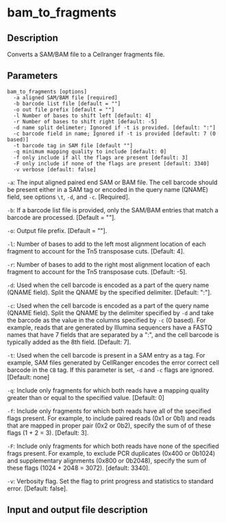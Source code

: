 # bam_to_fragments

## Description
Converts a SAM/BAM file to a Cellranger fragments file.

## Parameters
```
bam_to_fragments [options]
  -a aligned SAM/BAM file [required]
  -b barcode list file [default = ""]
  -o out file prefix [default = ""]
  -l Number of bases to shift left [default: 4]
  -r Number of bases to shift right [default: -5]
  -d name split delimeter; Ignored if -t is provided. [default: ":"]
  -c barcode field in name; Ignored if -t is provided [default: 7 (0 based)]
  -t barcode tag in SAM file [default ""]
  -q minimum mapping quality to include [default: 0]
  -f only include if all the flags are present [default: 3]
  -F only include if none of the flags are present [default: 3340]
  -v verbose [default: false]
```

`-a`: The input aligned paired end SAM or BAM file. The cell barcode
should be present either in a SAM tag or encoded in the query name
(QNAME) field, see options `\t`, `-d`, and `-c`. [Required].

`-b`: If a barcode list file is provided, only the SAM/BAM entries that
match a barcode are processed. [Default = ""].

`-o`: Output file prefix. [Default = ""].

`-l`: Number of bases to add to the left most alignment location of
each fragment to account for the Tn5 transposase cuts. [Default: 4].

`-r`: Number of bases to add to the right most alignment location of 
each fragment to account for the Tn5 transposase cuts. [Default: -5]. 

`-d`: Used when the cell barcode is encoded as a part of the query name
(QNAME field). Split the QNAME by the specified delimiter. [Default:
":"]. 

`-c`: Used when the cell barcode is encoded as a part of the query name
(QNAME field). Split the QNAME by the delimiter specified by `-d`
and take the barcode as the value in the columns specified by `-c` (0
based). For example, reads that are generated by Illumina sequencers
have a FASTQ names that have 7 fields that are separated by a ":", and
the cell barcode is typically added as the 8th field. [Default: 7].   

`-t`: Used when the cell barcode is present in a SAM entry as a tag. For
example, SAM files generated by CellRanger encodes the error correct
cell barcode in the `CB` tag. If this parameter is set, `-d` and `-c`
flags are ignored. [Default: none]

`-q`: Include only fragments for which both reads have a mapping
quality greater than or equal to the specified value. [Default: 0]

`-f`: Include only fragments for which both reads have all of the
specified flags present. For example, to include paired reads (0x1 or
0b1) and reads that are mapped in proper pair (0x2 or 0b2), specify the
sum of of these flags (1 + 2 = 3). [Default: 3]. 

`-F`: Include only fragments for which both reads have none of the
specified frags present. For example, to exclude PCR duplicates (0x400
or 0b1024) and supplementary alignments (0x800 or 0b2048), specify the
sum of these flags (1024 + 2048 = 3072). [default: 3340].

`-v`: Verbosity flag. Set the flag to print progress and statistics to
standard error. [Default: false].

## Input and output file description
